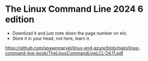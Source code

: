 # The Linux Command Line 2024 6 edition

* Download it and just note down the page number on elo.
* Store it in your head, not here, learn it.

https://github.com/spawnmarvel/linux-and-azure/blob/main/linux-command-line-book/TheLinuxCommandLineLCL-24.11.pdf


